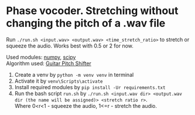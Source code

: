 # Phase vocoder. Stretching without changing the pitch of a .wav file

Run `./run.sh <input.wav> <output.wav> <time_stretch_ratio>` to stretch or squeeze the audio. Works best with 0.5 or 2 for now.<p>
Used modules: [numpy](https://numpy.org), [scipy](https://scipy.org)\
Algorithm used: [Guitar Pitch Shifter](https://www.guitarpitchshifter.com/algorithm.html "An algorithm used in this project")<p>
1. Create a venv by `python -m venv venv` in terminal
2. Activate it by `venv\Scripts\activate`
3. Install required modules by `pip install -Ur requirements.txt`
4. Run the bash script `run.sh` by `./run.sh <input.wav dir> <output.wav dir (the name will be assigned)> <stretch ratio r>`.\
  Where 0<r<1 - squeeze the audio, 1<=r - stretch the audio.
